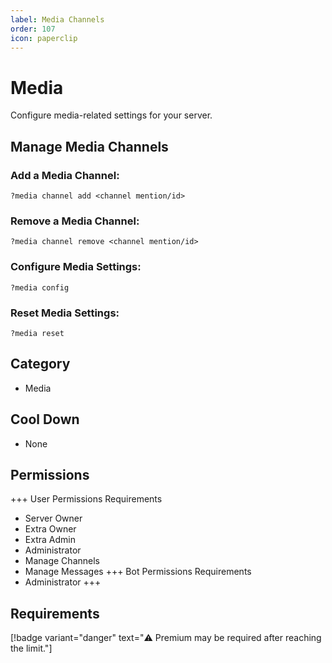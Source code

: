 ```yaml
---
label: Media Channels
order: 107
icon: paperclip
---
```


# Media

Configure media-related settings for your server.

## Manage Media Channels

### Add a Media Channel:

```
?media channel add <channel mention/id>
```

### Remove a Media Channel:

```
?media channel remove <channel mention/id>
```

### Configure Media Settings:

```
?media config
```

### Reset Media Settings:

```
?media reset
```

## Category

- Media

## Cool Down

- None

## Permissions

+++ User Permissions Requirements

- Server Owner
- Extra Owner
- Extra Admin
- Administrator
- Manage Channels
- Manage Messages
  +++ Bot Permissions Requirements
- Administrator
  +++

## Requirements

[!badge variant="danger" text="⚠️ Premium may be required after reaching the limit."]
